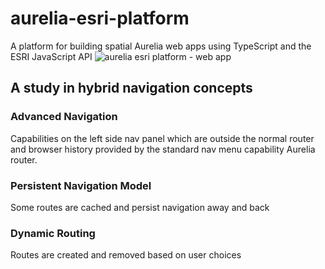 # aurelia-esri-platform
A platform for building spatial Aurelia web apps using TypeScript and the ESRI JavaScript API
![aurelia esri platform - web app](https://cloud.githubusercontent.com/assets/10272832/12070421/351b5a3c-b031-11e5-8057-d98d406f1a57.png)
## A study in hybrid navigation concepts
### Advanced Navigation
Capabilities on the left side nav panel which are outside the normal router and browser history provided by the standard nav menu capability Aurelia router.
### Persistent Navigation Model
Some routes are cached and persist navigation away and back
### Dynamic Routing
Routes are created and removed based on user choices
